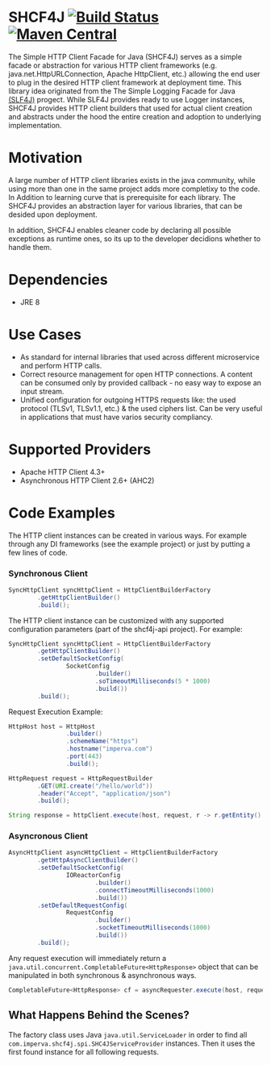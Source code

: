 # SHCF4J [![Build Status](https://www.travis-ci.org/imperva/shcf4j.svg?branch=master)](https://www.travis-ci.org/imperva/shcf4j) [![Maven Central](https://maven-badges.herokuapp.com/maven-central/com.imperva.shcf4j/shcf4j-api/badge.svg)](https://maven-badges.herokuapp.com/maven-central/com.imperva.shcf4j/shcf4j-api/)
The Simple HTTP Client Facade for Java (SHCF4J) serves as a simple facade or abstraction for various HTTP client frameworks (e.g. java.net.HttpURLConnection, Apache HttpClient, etc.) allowing the end user to plug in the desired HTTP client framework at deployment time. This library idea originated from the The Simple Logging Facade for Java [(SLF4J)](http://www.slf4j.org) progect. While SLF4J provides ready to use Logger instances, SHCF4J provides HTTP client builders that used for actual client creation and abstracts under the hood the entire creation and adoption to underlying implementation.

# Motivation
A large number of HTTP client libraries exists in the java community, while using more than one in the same project adds more completixy to the code. In Addition to learning curve that is prerequisite for each library. The SHCF4J provides an abstraction layer for various libraries, that can be desided upon deployment.

In addition, SHCF4J enables cleaner code by declaring all possible exceptions as runtime ones, so its up to the developer decidions whether to handle them.

# Dependencies
* JRE 8

# Use Cases
* As standard for internal libraries that used across different microservice and perform HTTP calls.
* Correct resource management for open HTTP connections. A content can be consumed only by provided callback - no easy way to expose an input stream.
* Unified configuration for outgoing HTTPS requests like: the used protocol (TLSv1, TLSv1.1, etc.) & the used ciphers list. Can be very useful in applications that must have varios security compliancy.

# Supported Providers
* Apache HTTP Client 4.3+
* Asynchronous HTTP Client 2.6+ (AHC2)

# Code Examples
The HTTP client instances can be created in various ways. For example through any DI frameworks (see the example project) or just by putting a few lines of code.

### Synchronous Client

```Java
SyncHttpClient syncHttpClient = HttpClientBuilderFactory
        .getHttpClientBuilder()
        .build();

```

The HTTP client instance can be customized with any supported configuration parameters (part of the shcf4j-api project). For example:

```Java
SyncHttpClient syncHttpClient = HttpClientBuilderFactory
        .getHttpClientBuilder()
        .setDefaultSocketConfig(
                SocketConfig
                        .builder()
                        .soTimeoutMilliseconds(5 * 1000)
                        .build())
        .build();
```

Request Execution Example:

```Java
HttpHost host = HttpHost
                .builder()
                .schemeName("https")
                .hostname("imperva.com")
                .port(443)
                .build();

HttpRequest request = HttpRequestBuilder
        .GET(URI.create("/hello/world"))
        .header("Accept", "application/json")
        .build();

String response = httpClient.execute(host, request, r -> r.getEntity().getResponseBody(StandardCharsets.UTF_8));
```

### Asyncronous Client

```Java
AsyncHttpClient asyncHttpClient = HttpClientBuilderFactory
        .getHttpAsyncClientBuilder()
        .setDefaultSocketConfig(
                IOReactorConfig
                        .builder()
                        .connectTimeoutMilliseconds(1000)
                        .build())
        .setDefaultRequestConfig(
                RequestConfig
                        .builder()
                        .socketTimeoutMilliseconds(1000)
                        .build())
        .build();
```

Any request execution will immediately return a ``` java.util.concurrent.CompletableFuture<HttpResponse>``` object that can be manipulated in both synchronous & asynchronous ways.

```Java
CompletableFuture<HttpResponse> cf = asyncRequester.execute(host, request);
```


## What Happens Behind the Scenes?
The factory class uses Java ```java.util.ServiceLoader``` in order to find all ```com.imperva.shcf4j.spi.SHC4JServiceProvider``` instances. Then it uses the first found instance for all following requests.